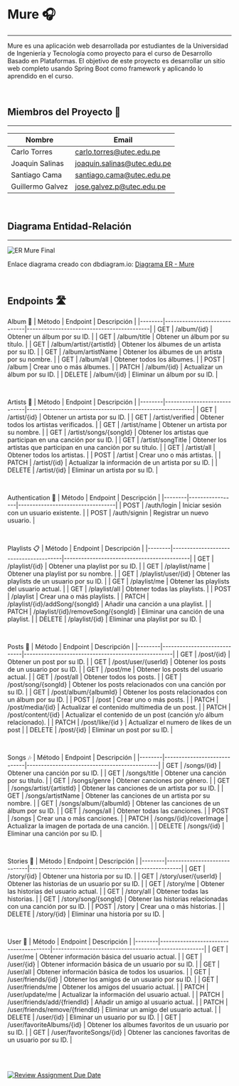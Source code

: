 # Mure 🎧
___

Mure es una aplicación web desarrollada por estudiantes de la Universidad de Ingeniería y Tecnología como proyecto para el curso de Desarrollo Basado en Plataformas.
El objetivo de este proyecto es desarrollar un sitio web completo usando Spring Boot como framework y aplicando lo aprendido en el curso.

<br>

## Miembros del Proyecto 🤝
___
| Nombre           | Email                                                            |
|------------------|------------------------------------------------------------------|
| Carlo Torres     | [carlo.torres@utec.edu.pe](mailto:carlo.torres@utec.edu.pe)      |
| Joaquin Salinas  | [joaquin.salinas@utec.edu.pe](mailto:joaquin.salinas@utec.edu.pe)|
| Santiago Cama    | [santiago.cama@utec.edu.pe](mailto:santiago.cama@utec.edu.pe)    |
| Guillermo Galvez | [jose.galvez.p@utec.edu.pe](mailto:jose.galvez.p@utec.edu.pe)    |

<br>

## Diagrama Entidad-Relación
___
![ER Mure Final](https://github.com/CS2031-DBP/proyecto-backend-mure/assets/103973127/2e3f8ead-cff0-4f8a-968e-c7238b516574)


Enlace diagrama creado con dbdiagram.io: [Diagrama ER - Mure](https://dbdiagram.io/d/Back-end-Mure-6652f2a3f84ecd1d22280266)

<br>

## Endpoints 🛣️

Album 🎵
| Método | Endpoint                    | Descripción                               |
|--------|-----------------------------|-------------------------------------------|
| GET    | /album/{id}                 | Obtener un álbum por su ID.               |
| GET    | /album/title                | Obtener un álbum por su título.           |
| GET    | /album/artist/{artistId}    | Obtener los álbumes de un artista por su ID. |
| GET    | /album/artistName           | Obtener los álbumes de un artista por su nombre. |
| GET    | /album/all                  | Obtener todos los álbumes.                |
| POST   | /album                      | Crear uno o más álbumes.                  |
| PATCH  | /album/{id}                 | Actualizar un álbum por su ID.            |
| DELETE | /album/{id}                 | Eliminar un álbum por su ID.              |

<br>

Artists 🎤
| Método | Endpoint                    | Descripción                                              |
|--------|-----------------------------|----------------------------------------------------------|
| GET    | /artist/{id}                | Obtener un artista por su ID.                            |
| GET    | /artist/verified            | Obtener todos los artistas verificados.                  |
| GET    | /artist/name                | Obtener un artista por su nombre.                        |
| GET    | /artist/songs/{songId}      | Obtener los artistas que participan en una canción por su ID. |
| GET    | /artist/songTitle           | Obtener los artistas que participan en una canción por su título. |
| GET    | /artist/all                 | Obtener todos los artistas.                              |
| POST   | /artist                     | Crear uno o más artistas.                                |
| PATCH  | /artist/{id}                | Actualizar la información de un artista por su ID.       |
| DELETE | /artist/{id}                | Eliminar un artista por su ID.                           |

<br>

Authentication 🔐
| Método | Endpoint        | Descripción                      |
|--------|-----------------|----------------------------------|
| POST   | /auth/login     | Iniciar sesión con un usuario existente. |
| POST   | /auth/signin    | Registrar un nuevo usuario.      |

<br>

Playlists 📋
| Método | Endpoint                              | Descripción                                |
|--------|---------------------------------------|--------------------------------------------|
| GET    | /playlist/{id}                        | Obtener una playlist por su ID.            |
| GET    | /playlist/name                        | Obtener una playlist por su nombre.        |
| GET    | /playlist/user/{id}                   | Obtener las playlists de un usuario por su ID. |
| GET    | /playlist/me                          | Obtener las playlists del usuario actual.  |
| GET    | /playlist/all                         | Obtener todas las playlists.               |
| POST   | /playlist                             | Crear una o más playlists.                 |
| PATCH  | /playlist/{id}/addSong/{songId}       | Añadir una canción a una playlist.         |
| PATCH  | /playlist/{id}/removeSong/{songId}    | Eliminar una canción de una playlist.      |
| DELETE | /playlist/{id}                        | Eliminar una playlist por su ID.           |

<br>

Posts 📝
| Método | Endpoint                    | Descripción                                        |
|--------|-----------------------------|----------------------------------------------------|
| GET    | /post/{id}                  | Obtener un post por su ID.                         |
| GET    | /post/user/{userId}         | Obtener los posts de un usuario por su ID.         |
| GET    | /post/me                    | Obtener los posts del usuario actual.              |
| GET    | /post/all                   | Obtener todos los posts.                           |
| GET    | /post/song/{songId}         | Obtener los posts relacionados con una canción por su ID. |
| GET    | /post/album/{albumId}       | Obtener los posts relacionados con un álbum por su ID. |
| POST   | /post                       | Crear uno o más posts.                             |
| PATCH  | /post/media/{id}            | Actualizar el contenido multimedia de un post.     |
| PATCH  | /post/content/{id}          | Actualizar el contenido de un post (canción y/o álbum relacionado). |
| PATCH  | /post/like/{id  }           | Actualizar el numero de likes de un post     |
| DELETE | /post/{id}                  | Eliminar un post por su ID.                        |

<br>

Songs 🎶
| Método | Endpoint                    | Descripción                                  |
|--------|-----------------------------|----------------------------------------------|
| GET    | /songs/{id}                 | Obtener una canción por su ID.               |
| GET    | /songs/title                | Obtener una canción por su título.           |
| GET    | /songs/genre                | Obtener canciones por género.                |
| GET    | /songs/artist/{artistId}    | Obtener las canciones de un artista por su ID. |
| GET    | /songs/artistName           | Obtener las canciones de un artista por su nombre. |
| GET    | /songs/album/{albumId}      | Obtener las canciones de un álbum por su ID. |
| GET    | /songs/all                  | Obtener todas las canciones.                 |
| POST   | /songs                      | Crear una o más canciones.                   |
| PATCH  | /songs/{id}/coverImage      | Actualizar la imagen de portada de una canción. |
| DELETE | /songs/{id}                 | Eliminar una canción por su ID.              |

<br>

Stories 📖
| Método | Endpoint                    | Descripción                                         |
|--------|-----------------------------|-----------------------------------------------------|
| GET    | /story/{id}                 | Obtener una historia por su ID.                     |
| GET    | /story/user/{userId}        | Obtener las historias de un usuario por su ID.      |
| GET    | /story/me                   | Obtener las historias del usuario actual.           |
| GET    | /story/all                  | Obtener todas las historias.                        |
| GET    | /story/song/{songId}        | Obtener las historias relacionadas con una canción por su ID. |
| POST   | /story                      | Crear una o más historias.                          |
| DELETE | /story/{id}                 | Eliminar una historia por su ID.                    |

<br>

User 👤
| Método | Endpoint                              | Descripción                                         |
|--------|---------------------------------------|-----------------------------------------------------|
| GET    | /user/me                              | Obtener información básica del usuario actual.      |
| GET    | /user/{id}                            | Obtener información básica de un usuario por su ID. |
| GET    | /user/all                             | Obtener información básica de todos los usuarios.   |
| GET    | /user/friends/{id}                    | Obtener los amigos de un usuario por su ID.         |
| GET    | /user/friends/me                      | Obtener los amigos del usuario actual.              |
| PATCH  | /user/update/me                       | Actualizar la información del usuario actual.       |
| PATCH  | /user/friends/add/{friendId}          | Añadir un amigo al usuario actual.                  |
| PATCH  | /user/friends/remove/{friendId}       | Eliminar un amigo del usuario actual.               |
| DELETE | /user/{id}                            | Eliminar un usuario por su ID.                      |
| GET    | /user/favoriteAlbums/{id}             | Obtener los albumes favoritos de un usuario por su ID. |
| GET    | /user/favoriteSongs/{id}              | Obtener las canciones favoritas de un usuario por su ID. |


<br>

<br>

[![Review Assignment Due Date](https://classroom.github.com/assets/deadline-readme-button-24ddc0f5d75046c5622901739e7c5dd533143b0c8e959d652212380cedb1ea36.svg)](https://classroom.github.com/a/XbBOibGW)
